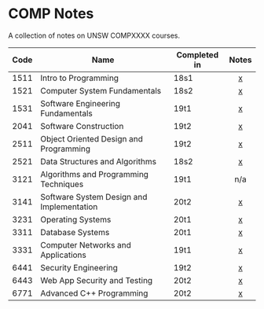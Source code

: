 # COMP Notes

A collection of notes on UNSW COMPXXXX courses.

| Code  | Name                                      | Completed in  | Notes                                                     |
| ---   | ---                                       | ---           | :---:                                                     |
| 1511  | Intro to Programming                      | 18s1          | [x](COMP1511-Intro-to-Programming.pdf)                    |
| 1521  | Computer System Fundamentals              | 18s2          | [x](COMP1521-Computer-System-Fundamentals.pdf)            |
| 1531  | Software Engineering Fundamentals         | 19t1          | [x](COMP1531-Software-Engineering-Fundamentals.pdf)       |
| 2041  | Software Construction                     | 19t2          | [x](COMP2041-Software-Construction.pdf)                   |
| 2511  | Object Oriented Design and Programming    | 19t2          | [x](COMP2511-Object-Oriented-Design-and-Programming.pdf)  |
| 2521  | Data Structures and Algorithms            | 18s2          | [x](COMP2521-Data-Structures-and-Algorithms.pdf)          |
| 3121  | Algorithms and Programming Techniques     | 19t1          | n/a                                                       |
| 3141  | Software System Design and Implementation | 20t2          | [x](https://github.com/hillaryychan/COMP3141)             |
| 3231  | Operating Systems                         | 20t1          | [x](https://github.com/hillaryychan/COMP3231)             |
| 3311  | Database Systems                          | 20t1          | [x](https://github.com/hillaryychan/COMP3311)             |
| 3331  | Computer Networks and Applications        | 19t1          | [x](COMP3331-Computer-Networks-and-Applications.pdf)      |
| 6441  | Security Engineering                      | 19t2          | [x](COMP6441-Security-Engineering.pdf)                    |
| 6443  | Web App Security and Testing              | 20t2          | [x](https://github.com/hillaryychan/COMP6443)             |
| 6771  | Advanced C++ Programming                  | 20t2          | [x](https://github.com/hillaryychan/COMP6771)             |
